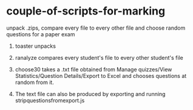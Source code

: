 # couple-of-scripts-for-marking
unpack .zips, compare every file to every other file and choose random questions for a paper exam

1. toaster unpacks

2. ranalyze compares every student's file to every other student's file

3. choose30 takes a .txt file obtained from Manage quizzes/View Statistics/Question Details/Export to Excel and chooses questions at random from it.

4. The text file can also be produced by exporting and running stripquestionsfromexport.js


